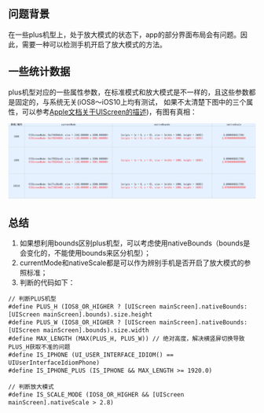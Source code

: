 
## 问题背景
在一些plus机型上，处于放大模式的状态下，app的部分界面布局会有问题。因此，需要一种可以检测手机开启了放大模式的方法。
## 一些统计数据
plus机型对应的一些属性参数，在标准模式和放大模式是不一样的，且这些参数都是固定的，与系统无关(iOS8～iOS10上均有测试，
如果不太清楚下图中的三个属性，可以参考[Apple文档关于UIScreen的描述](https://developer.apple.com/reference/uikit/uiscreen?language=objc))，有图有真相：

![](./statistic.png)


## 总结
1. 如果想利用bounds区别plus机型，可以考虑使用nativeBounds（bounds是会变化的，不能使用bounds来区分机型）；
2. currentMode和nativeScale都是可以作为辨别手机是否开启了放大模式的参照标准；
3. 判断的代码如下：

```
// 判断PLUS机型
#define PLUS_H (IOS8_OR_HIGHER ? [UIScreen mainScreen].nativeBounds:[UIScreen mainScreen].bounds).size.height
#define PLUS_W (IOS8_OR_HIGHER ? [UIScreen mainScreen].nativeBounds:[UIScreen mainScreen].bounds).size.width
#define MAX_LENGTH (MAX(PLUS_H, PLUS_W)) // 绝对高度，解决横竖屏切换导致PLUS_H获取不准的问题
#define IS_IPHONE (UI_USER_INTERFACE_IDIOM() == UIUserInterfaceIdiomPhone)
#define IS_IPHONE_PLUS (IS_IPHONE && MAX_LENGTH >= 1920.0)

// 判断放大模式
#define IS_SCALE_MODE (IOS8_OR_HIGHER && [UIScreen mainScreen].nativeScale > 2.8)
```

